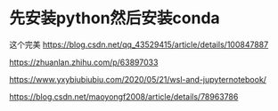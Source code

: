 # 先安装python然后安装conda

这个完美
https://blog.csdn.net/qq_43529415/article/details/100847887



https://zhuanlan.zhihu.com/p/63897033






https://www.yxybiubiubiu.com/2020/05/21/wsl-and-jupyternotebook/






https://blog.csdn.net/maoyongf2008/article/details/78963786
























